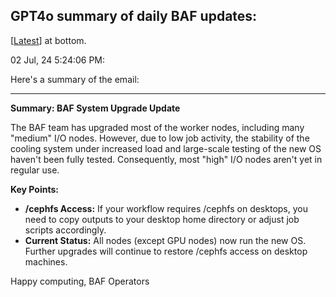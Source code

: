 ## GPT4o summary of daily BAF updates:

[[Latest](https://sagnikrg.github.io/BAF-Updates/#latest)] at bottom.


<a name="latest"></a>

02 Jul, 24 5:24:06 PM:

Here's a summary of the email:

---

**Summary: BAF System Upgrade Update**

The BAF team has upgraded most of the worker nodes, including many "medium" I/O nodes. However, due to low job activity, the stability of the cooling system under increased load and large-scale testing of the new OS haven't been fully tested. Consequently, most "high" I/O nodes aren't yet in regular use.

**Key Points:**
- **/cephfs Access:** If your workflow requires /cephfs on desktops, you need to copy outputs to your desktop home directory or adjust job scripts accordingly.
- **Current Status:** All nodes (except GPU nodes) now run the new OS. Further upgrades will continue to restore /cephfs access on desktop machines.

Happy computing,
BAF Operators

